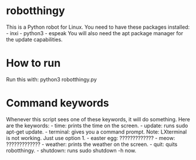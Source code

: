 <h1>robotthingy</h1>
This is a Python robot for Linux. You need to have these packages installed:
- inxi
- python3
- espeak
You will also need the apt package manager for the update capabilities.
<h1>How to run</h1>
Run this with: 
python3 robotthingy.py
<h1>Command keywords</h1>
Whenever this script sees one of these keywords, it will do something. Here are the keywords:
- time: prints the time on the screen.
- update: runs sudo apt-get update.
- terminal: gives you a command prompt. Note: LXterminal is not working. Just use option 1.
- easter egg: ?????????????
- meow: ?????????????
- weather: prints the weather on the screen.
- quit: quits robotthingy.
- shutdown: runs sudo shutdown -h now.
